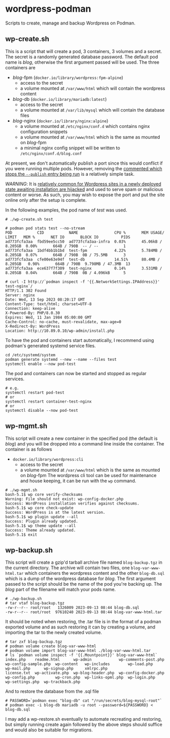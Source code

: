 # wordpress-podman
Scripts to create, manage and backup Wordpress on Podman.

## wp-create.sh
This is a script that will create a pod, 3 containers, 3 volumes and a secret.
The secret is a randomly generated database password.
The default pod name is *blog*, otherwise the first argument passed will be used.
The three containers are
- *blog*-fpm (`docker.io/library/wordpress:fpm-alpine`)
  - access to the secret
  - a volume mounted at `/var/www/html` which will contain the wordpress content
- *blog*-db (`docker.io/library/mariadb:latest`)
  - access to the secret
  - a volume mounted at `/var/lib/mysql` which will contain the database files
- *blog*-nginx (`docker.io/library/nginx:alpine`)
  - a volume mounted at `/etc/nginx/conf.d` which contains nginx configuration snippets
  - a volume mounted at `/var/www/html` which is the same as mounted on *blog*-fpm
  - a minimal nginx config snippet will be written to `/etc/nginx/conf.d/blog.conf`

At present, we don't automatically publish a port since this would conflict if you were running multiple pods. However, removing the [commented which stops the `--publish` entry being run](https://github.com/guest42069/wordpress-podman/blob/main/wp-create.sh#L26) is a relatively simple task.

_WARNING_: It is [relatively common for Wordpress sites in a newly deployed state awaiting installation are hijacked](https://www.wordfence.com/blog/2017/07/hackers-find-wordpress-within-30-mins/) and used to serve spam or malicious content or worse. As such, you may wish to expose the port and put the site online only after the setup is complete.

In the following examples, the pod name of *test* was used.

```
# ./wp-create.sh test

# podman pod stats test --no-stream
POD           CID           NAME                CPU %       MEM USAGE/ LIMIT   MEM %       NET IO       BLOCK IO          PIDS
ad773fcfa3aa  fbd59ee5cc50  ad773fcfa3aa-infra  0.03%       45.06kB / 8.205GB  0.00%       664B / 790B  -- / --           1
ad773fcfa3aa  1bdf4bb1b1bd  test-fpm            4.22%       5.784MB / 8.205GB  0.07%       664B / 790B  0B / 75.5MB       3
ad773fcfa3aa  cfe00e63e94f  test-db             14.51%      80.4MB / 8.205GB   0.98%       664B / 790B  9.798MB / 47.3MB  13
ad773fcfa3aa  ece637f7f309  test-nginx          0.14%       3.531MB / 8.205GB  0.04%       664B / 790B  0B / 4.096kB      5

# curl -I http://`podman inspect -f '{{.NetworkSettings.IPAddress}}' test-nginx`/
HTTP/1.1 302 Found
Server: nginx
Date: Wed, 13 Sep 2023 08:20:17 GMT
Content-Type: text/html; charset=UTF-8
Connection: keep-alive
X-Powered-By: PHP/8.0.30
Expires: Wed, 11 Jan 1984 05:00:00 GMT
Cache-Control: no-cache, must-revalidate, max-age=0
X-Redirect-By: WordPress
Location: http://10.89.0.10/wp-admin/install.php
```

To have the pod and containers start automatically, I recommend using podman's generated systemd service files.

```
cd /etc/systemd/system
podman generate systemd --new --name --files test
systemctl enable --now pod-test
```

The pod and containers can now be started and stopped as regular services.

```
# e.g.
systemctl restart pod-test
# or
systemctl restart container-test-nginx
# or
systemctl disable --now pod-test
```

## wp-mgmt.sh
This script will create a new container in the specified pod (the default is *blog*) and you will be dropped into a command line inside the container.
The container is as follows
- `docker.io/library/wordpress:cli`
  - access to the secret
  - a volume mounted at `/var/www/html` which is the same as mounted on *blog*-fpm
The wordpress cli tool can be used for maintenance and house keeping, it can be run with the `wp` command.

```
# ./wp-mgmt.sh
bash-5.1$ wp core verify-checksums
Warning: File should not exist: wp-config-docker.php
Success: WordPress installation verifies against checksums.
bash-5.1$ wp core check-update
Success: WordPress is at the latest version.
bash-5.1$ wp plugin update --all
Success: Plugin already updated.
bash-5.1$ wp theme update --all
Success: Theme already updated.
bash-5.1$ exit
```

## wp-backup.sh
This script will create a gzip'd tarball archive file named `blog-backup.tgz` in the current directory.
The archive will contain two files, one `blog-var-www-html.tar` which containers the wordpress content and the other `blog-db.sql` which is a dump of the wordpress database for *blog*.
The first argument passed to the script should be the name of the pod you're backing up. The *blog* part of the filename will match your pods name.

```
# ./wp-backup.sh
# tar vtaf blog-backup.tgz
-rw-r--r-- root/root   1326009 2023-09-13 08:44 blog-db.sql
-rw-r--r-- root/root  97610240 2023-09-13 08:44 blog-var-www-html.tar
```

It should be noted when restoring, the .tar file is in the format of a podman exported volume and as such restoring it can by creating a volume, and importing the tar to the newly created volume.

```
# tar zxf blog-backup.tgz
# podman volume create blog-var-www-html
# podman volume import blog-var-www-html ./blog-var-www-html.tar
# ls `podman volume inspect -f '{{.Mountpoint}}' blog-var-www-html`
index.php    readme.html      wp-admin            wp-comments-post.php  wp-config-sample.php  wp-content   wp-includes        wp-load.php   wp-mail.php      wp-signup.php     xmlrpc.php
license.txt  wp-activate.php  wp-blog-header.php  wp-config-docker.php  wp-config.php         wp-cron.php  wp-links-opml.php  wp-login.php  wp-settings.php  wp-trackback.php
```

And to restore the database from the .sql file

```
# PASSWORD=`podman exec "blog-db" cat "/run/secrets/blog-mysql-root"`
# podman exec -i blog-db mariadb -u root --password=${PASSWORD} < blog-db.sql
```

I may add a wp-restore.sh eventually to automate recreating and restoring, but simply running create again followed by the above steps should suffice and would also be suitable for migrations.
